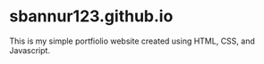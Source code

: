 # sbannur123.github.io

This is my simple portfiolio website created using HTML, CSS, and Javascript. 
